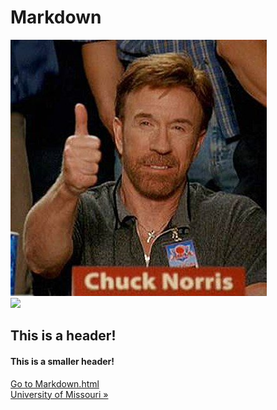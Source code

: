 # Markdown

<img src="iu.jpg">
<br><img src="https://i.imgur.com/lVlPvCB.gif">

<h2>This is a header!</h2>

<h4>This is a smaller header!</h4>

<a href="markdown.html">Go to Markdown.html</a>
<br><a href="https://missouri.edu">University of Missouri &raquo;</a>
